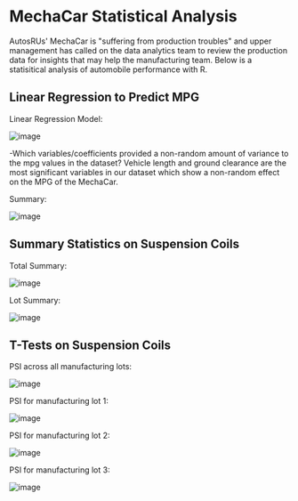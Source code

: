 # MechaCar Statistical Analysis

AutosRUs' MechaCar is "suffering from production troubles" and upper management has called on the data analytics team to review the production data for insights that may help the manufacturing team. Below is a statisitical analysis of automobile performance with R.

## Linear Regression to Predict MPG

Linear Regression Model:

![image](https://user-images.githubusercontent.com/67409852/147899396-369f415b-1f38-4ed1-b29a-49fd6bb16b81.png)

-Which variables/coefficients provided a non-random amount of variance to the mpg values in the dataset? Vehicle length and ground clearance are the most significant variables in our dataset which show a non-random effect on the MPG of the MechaCar. 


Summary:

![image](https://user-images.githubusercontent.com/67409852/147899484-5152ec15-d271-454a-ba21-1041aceadb21.png)

## Summary Statistics on Suspension Coils

Total Summary:

![image](https://user-images.githubusercontent.com/67409852/147899669-935e65fe-e65e-4341-bb0f-9cd917b674b4.png)

Lot Summary:

![image](https://user-images.githubusercontent.com/67409852/147899935-5325199c-e3de-401c-83dc-f86b4925baf1.png)

## T-Tests on Suspension Coils

PSI across all manufacturing lots:

![image](https://user-images.githubusercontent.com/67409852/147900212-54233d1f-c235-44e1-990a-35ecb5b9ccd5.png)

PSI for manufacturing lot 1:

![image](https://user-images.githubusercontent.com/67409852/147900348-63e25512-caf7-44c7-8067-39552ed7e1a0.png)

PSI for manufacturing lot 2:

![image](https://user-images.githubusercontent.com/67409852/147900389-88ec6455-db1c-4c4e-b5d8-0f15874e7b25.png)

PSI for manufacturing lot 3:

![image](https://user-images.githubusercontent.com/67409852/147900496-478f9247-2f50-426c-bdf9-78410f1de8cd.png)
